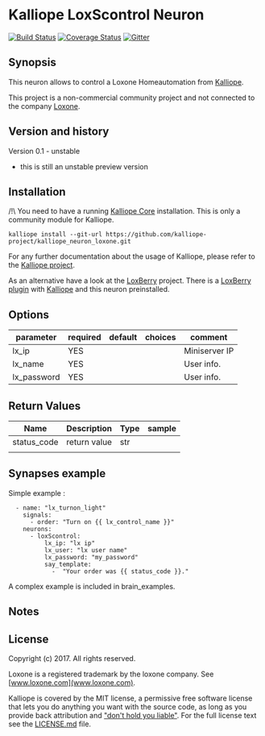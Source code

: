 # Kalliope LoxScontrol Neuron

[![Build Status](https://travis-ci.org/andweber/kalliope_neuron_loxscontrol.svg?branch=master)](https://travis-ci.org/andweber/kalliope_neuron_loxscontrol)
[![Coverage Status](https://coveralls.io/repos/github/andweber/kalliope_neuron_loxscontrol/badge.svg)](https://coveralls.io/github/andweber/kalliope_neuron_loxscontrol)
[![Gitter](https://badges.gitter.im/gitterHQ/gitter.svg)](https://gitter.im/kalliope-project/Lobby)

## Synopsis

This neuron allows to control a Loxone Homeautomation from [Kalliope](https://github.com/kalliope-project/kalliope/).

This project is a non-commercial community project and not connected to the company [Loxone](www.loxone.com).

## Version and history

Version 0.1 - unstable
- this is still an unstable preview version

## Installation

/!\ You need to have a running [Kalliope Core](https://github.com/kalliope-project/kalliope) installation. This is only a community module for Kalliope. 

```
kalliope install --git-url https://github.com/kalliope-project/kalliope_neuron_loxone.git
```

For any further documentation about the usage of Kalliope, please refer to the [Kalliope project](https://github.com/kalliope-project/kalliope/).

As an alternative have a look at the [LoxBerry](http://www.loxwiki.eu:80/x/o4CO) project. There is a [LoxBerry plugin](https://github.com/andweber/loxberry-plugin-kalliope) with [Kalliope](https://github.com/kalliope-project/kalliope) and this neuron preinstalled.

## Options

| parameter | required | default | choices | comment    |
|-----------|----------|---------|---------|------------|
| lx_ip     | YES      |         |         | Miniserver IP |
| lx_name  | YES      |         |         | User info. |
| lx_password  | YES      |         |         | User info. |

## Return Values

| Name     | Description                                  | Type | sample                                                       |
|----------|----------------------------------------------|------|--------------------------------------------------------------|
| status_code   | return value                    | str  |                                                             |
|   |   | |  |

## Synapses example

Simple example : 

```
  - name: "lx_turnon_light"
    signals:
      - order: "Turn on {{ lx_control_name }}"
    neurons:
      - loxScontrol:
          lx_ip: "lx ip"
          lx_user: "lx user name"
          lx_password: "my_password"
          say_template: 
            -  "Your order was {{ status_code }}."    
```

A complex example is included in brain_examples.

## Notes



## License

Copyright (c) 2017. All rights reserved.

Loxone is a registered trademark by the loxone company. See [www.loxone.com](www.loxone.com). 

Kalliope is covered by the MIT license, a permissive free software license that lets you do anything you want with the source code, 
as long as you provide back attribution and ["don't hold you liable"](http://choosealicense.com/). For the full license text see the [LICENSE.md](LICENSE.md) file.
